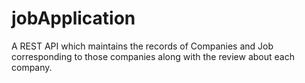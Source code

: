 # jobApplication
A REST API which maintains the records of Companies and Job corresponding to those companies along with the review about each company.
